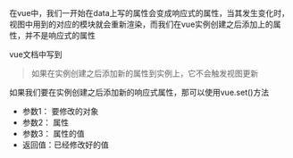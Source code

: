 在vue中，我们一开始在data上写的属性会变成响应式的属性，当其发生变化时，视图中用到的对应的模块就会重新渲染，而我们在vue实例创建之后添加上的属性，并不是响应式的属性

vue文档中写到
> 如果在实例创建之后添加新的属性到实例上，它不会触发视图更新

如果我们要在实例创建之后添加新的响应式属性，那可以使用vue.set()方法

- 参数1： 要修改的对象
- 参数2： 属性
- 参数3： 属性的值
- 返回值：已经修改好的值